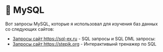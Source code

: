 # 🐬 MySQL 

Вот запросы MySQL, которые я использовал для изучения баз данных со следующих сайтов:
<ul>
<li><a href="https://drive.google.com/drive/folders/1TaJcAjNEw2IQii9rnkXET1x7Kemw5nYd?hl=ru">Запросы cайт https://sql-ex.ru</a> - SQL запросы и SQL DML запросы: </li>
<li><a href="https://drive.google.com/drive/folders/10irz22qMgApNGwskRSpMyjELm4KqMDf0?hl=ru">Запросы cайт https://stepik.org</a> - Интерактивынй тренажер по SQL</li>
</ul>
